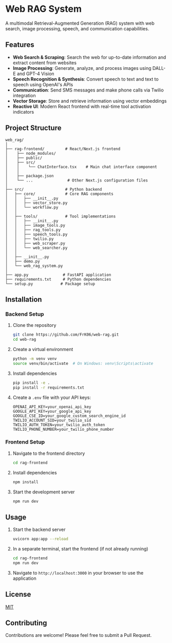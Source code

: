 # Web RAG System

A multimodal Retrieval-Augmented Generation (RAG) system with web search, image processing, speech, and communication capabilities.

## Features

- **Web Search & Scraping**: Search the web for up-to-date information and extract content from websites
- **Image Processing**: Generate, analyze, and process images using DALL-E and GPT-4 Vision
- **Speech Recognition & Synthesis**: Convert speech to text and text to speech using OpenAI's APIs
- **Communication**: Send SMS messages and make phone calls via Twilio integration
- **Vector Storage**: Store and retrieve information using vector embeddings
- **Reactive UI**: Modern React frontend with real-time tool activation indicators

## Project Structure

```
web_rag/
│
├── rag-frontend/         # React/Next.js frontend
│    ├── node_modules/
│    ├── public/  
│    ├── src/ 
│    │    └── ChatInterface.tsx    # Main chat interface component
│    │
│    ├── package.json
│    └── ...               # Other Next.js configuration files
│
├── src/                  # Python backend
│   ├── core/             # Core RAG components
│   │   ├── __init__.py
│   │   ├── vector_store.py
│   │   └── workflow.py
│   │
│   ├── tools/            # Tool implementations
│   │   ├── __init__.py
│   │   ├── image_tools.py
│   │   ├── rag_tools.py
│   │   ├── speech_tools.py
│   │   ├── twilio.py
│   │   ├── web_scraper.py
│   │   └── web_searcher.py
│   │
│   ├── __init__.py
│   ├── demo.py
│   └── web_rag_system.py
│
├── app.py               # FastAPI application
├── requirements.txt     # Python dependencies
└── setup.py            # Package setup
```

## Installation

### Backend Setup

1. Clone the repository
   ```bash
   git clone https://github.com/FrK06/web-rag.git
   cd web-rag
   ```

2. Create a virtual environment
   ```bash
   python -m venv venv
   source venv/bin/activate  # On Windows: venv\Scripts\activate
   ```

3. Install dependencies
   ```bash
   pip install -e .
   pip install -r requirements.txt
   ```

4. Create a `.env` file with your API keys:
   ```
   OPENAI_API_KEY=your_openai_api_key
   GOOGLE_API_KEY=your_google_api_key
   GOOGLE_CSE_ID=your_google_custom_search_engine_id
   TWILIO_ACCOUNT_SID=your_twilio_sid
   TWILIO_AUTH_TOKEN=your_twilio_auth_token
   TWILIO_PHONE_NUMBER=your_twilio_phone_number
   ```

### Frontend Setup

1. Navigate to the frontend directory
   ```bash
   cd rag-frontend
   ```

2. Install dependencies
   ```bash
   npm install
   ```

3. Start the development server
   ```bash
   npm run dev
   ```

## Usage

1. Start the backend server
   ```bash
   uvicorn app:app --reload
   ```

2. In a separate terminal, start the frontend (if not already running)
   ```bash
   cd rag-frontend
   npm run dev
   ```

3. Navigate to `http://localhost:3000` in your browser to use the application

## License

[MIT](LICENSE)

## Contributing

Contributions are welcome! Please feel free to submit a Pull Request.